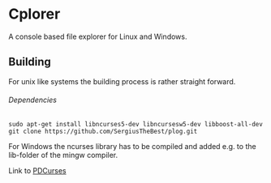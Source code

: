 # Cplorer
A console based file explorer for Linux and Windows.

## Building
For unix like systems the building process is rather straight forward.

###### Dependencies
```
sudo apt-get install libncurses5-dev libncursesw5-dev libboost-all-dev
git clone https://github.com/SergiusTheBest/plog.git
```

For Windows the ncurses library has to be compiled and added e.g. 
to the lib-folder of the mingw compiler.

Link to [PDCurses](https://github.com/wmcbrine/PDCurses)
